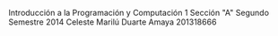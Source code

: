 Introducción a la Programación y Computación 1
Sección "A"
Segundo Semestre 2014
Celeste Marilú Duarte Amaya
201318666
